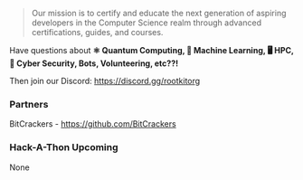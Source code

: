 
> Our mission is to certify and educate the next generation of aspiring developers in the Computer Science realm through advanced certifications, guides, and courses.

Have questions about <b>⚛️ Quantum Computing, 🤖 Machine Learning, 🖥️ HPC, 🔐 Cyber Security, Bots, Volunteering, etc??!</b>

Then join our Discord: https://discord.gg/rootkitorg

### Partners
BitCrackers - https://github.com/BitCrackers

### Hack-A-Thon Upcoming
None
